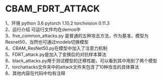 # CBAM_FDRT_ATTACK
1、环境
python 3.6
pytorch 1.10.2
torchvision 0.11.3  
2、运行介绍   可运行文件均在demos中  
	3、five_common_attacks.py 是普通的五种攻击方法，作为基准，模型为Resnet50，当然也可通过models切换模型  
	4、CBAM_ResNet50.py在模型中加入了注意力机制  
	5、FDRT_attack.py是加入了变换后的对抗样本算法  
	6、black_attacks.py用于测试模型的迁移性能，可以看到其中用到了两个模型  
	7、torchattacks文件夹中的attack文件夹包含了10种攻击的具体算法   
8、其他内容在代码中均有注释
